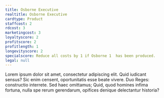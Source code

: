 ```yaml
---
title: Osborne Executive
realtitle: Osborne Executive
cardtype: Product
staffcost: 2
rdcost: 3
marketingcost: 3
loyaltyscore: 2
profitscore: 2
profitlength: 1
longevityscore: 2
specialscore: Reduce all costs by 1 if Osborne 1  has been produced.
legal: null
---
```


Lorem ipsum dolor sit amet, consectetur adipiscing elit. Quid iudicant sensus? Sic enim censent, oportunitatis esse beate vivere. Duo Reges: constructio interrete. Sed haec omittamus; Quid, quod homines infima fortuna, nulla spe rerum gerendarum, opifices denique delectantur historia?
